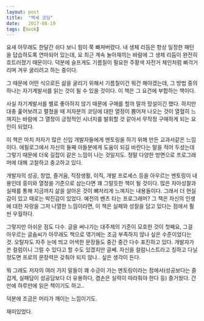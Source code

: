 ```yaml
---
layout: post
title:  "백세 코딩"
date:   2017-08-19
tags: [book]
---
```

  요새 아무래도 한달간 쉬다 보니 힘이 쭉 빠져버렸다. 내 생체 리듬은 항상 일정한 패턴을 답습하도록 연마되어 있는데, 요 최근 계속 놀아재끼는 바람에 그 생체 리듬이 완전히 흐트러졌기 때문이다. 덕분에 슬프게도 기름칠이 필요한 주황색 자전거 체인처럼 삐걱거리며 겨우 굴리려고 하는 중이다.

  그 때문에 어떤 식으로든 삶을 굴리기 위해서 기름칠이건 뭐건 해야겠는데, 그 방법 중의 하나는 자기계발서를 읽는 것이 될 수 있을 것이다. 이 책은 그 요건에 부합하는 책이다.

  사실 자기계발서를 별로 좋아하지 않기 때문에 구매를 할까 말까 망설이긴 했다. 하지만 대충 훑어보려고 펼쳤을 때 저자분의 코딩에 대한 열정이 뿜어져 나오는 것이 열혈히 느껴지는 바람에 그 열정이 긍정적인 시너지를 발휘할 것 같아서 무작정 구매하게 되는 요인이 되었다.

  이 책은 마치 저자가 많은 신입 개발자들에게 멘토링을 하기 위해 만든 교과서같은 느낌이다. 에필로그에서 자신의 둘째 아들분에게 도움이 되길 바란다는 말을 적어 두셨는데 그렇기 때문에 더욱 길잡이 같은 느낌이 나는 것일지도. 정말 다양한 방면으로 프로그래머에 대해 고찰하고 충고하고 있다.

  개발자의 성공, 창업, 즐거움, 직장생활, 이직, 개발 프로세스 등을 아우르는 멘토링이 내용인데 흥미와 열정을 기준으로 삼는다면 꽤 그럴듯한 책이 될 것이다. 많은 자아성찰과 실패를 통해 지금까지 삶을 살아온 것이 뼈저리게 느껴지는 내용들이다. 그래서 더 현실감이 있고 때로는 박진감이 있었다. 예전의 벤츠 타는 프로그래머? 그 책은 자신의 인생에 대한 자랑을 그저 나열한 느낌이라면, 이 책은 실패와 성찰을 담고 있다는 점에서 훨씬 우월하다.

  그렇지만 아쉬운 점도 다수. 글을 써나가는 대주제의 기준이 모호한 것이 첫째요, 그걸 아우르는 글솜씨가 아무래도 책으로 엮기에는 조금 부족하지 않나 싶은 수준이었다는 것. 오탈자도 자주 눈에 띄고 어색한 문장들도 중간 중간 다수 포진하고 있다. 개발자가 쓴 컬럼이니 그럴 수 있다고 할 수도 있겠지만 글쎄. 자신을 컬럼니스트라고 칭하고 다닐 정도면 프로의 문장력은 갖춰야 되지 않나.. 싶은 생각이 든다.

  뭐 그래도 저자의 여러 가지 말들이 꽤 수긍이 가는 멘토링이라는 점에서(성공보다는 즐겁게, 실패담이 성공담보다 더 유용하다, 겸손은 실력이 따라줘야 한다 등) 즐거웠다. 간만에 하루만에 읽은 책이기도 하고..

  덕분에 조금은 머리가 깨이는 느낌이기도.

  재미있었다.